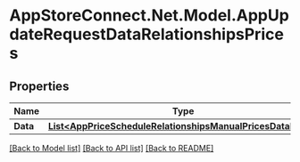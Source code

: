 # AppStoreConnect.Net.Model.AppUpdateRequestDataRelationshipsPrices

## Properties

Name | Type | Description | Notes
------------ | ------------- | ------------- | -------------
**Data** | [**List&lt;AppPriceScheduleRelationshipsManualPricesDataInner&gt;**](AppPriceScheduleRelationshipsManualPricesDataInner.md) |  | [optional] 

[[Back to Model list]](../README.md#documentation-for-models) [[Back to API list]](../README.md#documentation-for-api-endpoints) [[Back to README]](../README.md)

